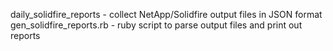 daily_solidfire_reports - collect NetApp/Solidfire output files in JSON format
gen_solidfire_reports.rb - ruby script to parse output files and print out reports

